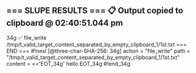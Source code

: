 === SLUPE RESULTS ===
📋 Output copied to clipboard @ 02:40:51.044 pm
---------------------
34g ✅ file_write /tmp/t_valid_target_content_separated_by_empty_clipboard_1/1st.txt
=== END ===
#!nesl [@three-char-SHA-256: 34g]
action = "file_write"
path = "/tmp/t_valid_target_content_separated_by_empty_clipboard_1/1st.txt"
content = <<'EOT_34g'
hello
EOT_34g
#!end_34g